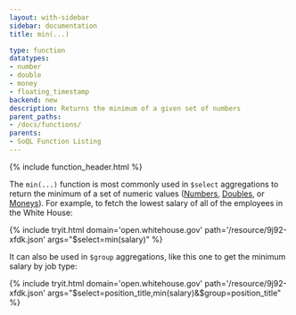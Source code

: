 ```yaml
---
layout: with-sidebar
sidebar: documentation
title: min(...)

type: function
datatypes:
- number
- double
- money
- floating_timestamp
backend: new
description: Returns the minimum of a given set of numbers 
parent_paths: 
- /docs/functions/
parents: 
- SoQL Function Listing 
---
```


{% include function_header.html %}

The `min(...)` function is most commonly used in `$select` aggregations to return the minimum of a set of numeric values ([Numbers](/docs/datatypes/number.html), [Doubles](/docs/datatypes/double.html), or [Moneys](/docs/datatypes/money.html)). For example, to fetch the lowest salary of all of the employees in the White House:

{% include tryit.html domain='open.whitehouse.gov' path='/resource/9j92-xfdk.json' args="$select=min(salary)" %}

It can also be used in `$group` aggregations, like this one to get the minimum salary by job type:

{% include tryit.html domain='open.whitehouse.gov' path='/resource/9j92-xfdk.json' args="$select=position_title,min(salary)&$group=position_title" %}
